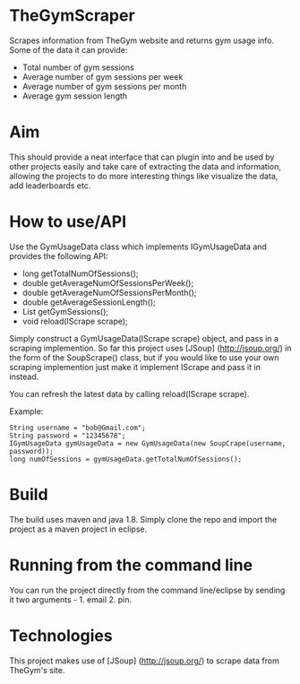 # TheGymScraper

Scrapes information from TheGym website and returns gym usage info. Some of the data it can provide:

* Total number of gym sessions
* Average number of gym sessions per week
* Average number of gym sessions per month
* Average gym session length

# Aim

This should provide a neat interface that can plugin into and be used by other projects easily and take care of extracting the data and information, allowing the projects to do more interesting things like visualize the data, add leaderboards etc.

# How to use/API

Use the GymUsageData class which implements IGymUsageData and provides the following API:

* long getTotalNumOfSessions();
*	double getAverageNumOfSessionsPerWeek();
*	double getAverageNumOfSessionsPerMonth();
*	double getAverageSessionLength();
*	List<GymSession> getGymSessions();
*	void reload(IScrape scrape);

Simply construct a GymUsageData(IScrape scrape) object, and pass in a scraping implemention. So far this project uses [JSoup] (http://jsoup.org/) in the form of the SoupScrape() class, but if you would like to use your own scraping implemention just make it implement IScrape and pass it in instead. 

You can refresh the latest data by calling reload(IScrape scrape).

Example:

```
String username = "bob@Gmail.com";
String password = "12345678";
IGymUsageData gymUsageData = new GymUsageData(new SoupCrape(username, password));
long numOfSessions = gymUsageData.getTotalNumOfSessions();
```

# Build

The build uses maven and java 1.8. Simply clone the repo and import the project as a maven project in eclipse.

# Running from the command line

You can run the project directly from the command line/eclipse by sending it two arguments - 1. email 2. pin.

# Technologies

This project makes use of [JSoup] (http://jsoup.org/) to scrape data from TheGym's site. 
